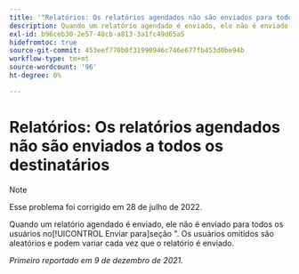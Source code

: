 ```yaml
---
title: '"Relatórios: Os relatórios agendados não são enviados para todos os destinatários'
description: Quando um relatório agendado é enviado, ele não é enviado para todos os usuários no [!UICONTROL Enviar para] seção. Os usuários omitidos são aleatórios e podem variar cada vez que o relatório é enviado.
exl-id: b96ceb30-2e57-48cb-a813-3a1fc49d65a5
hidefromtoc: true
source-git-commit: 453eef770b0f31990946c746e677fb453d0be94b
workflow-type: tm+mt
source-wordcount: '96'
ht-degree: 0%

---
```


# Relatórios: Os relatórios agendados não são enviados a todos os destinatários

>[!NOTE]
>
>Esse problema foi corrigido em 28 de julho de 2022.

Quando um relatório agendado é enviado, ele não é enviado para todos os usuários no[!UICONTROL Enviar para]seção &quot;. Os usuários omitidos são aleatórios e podem variar cada vez que o relatório é enviado.

_Primeiro reportado em 9 de dezembro de 2021._
